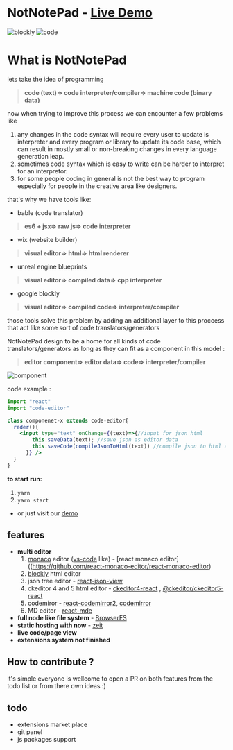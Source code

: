 # NotNotePad - [Live Demo](https://notnotepad.com/)

![blockly](https://i.imgur.com/R8JeW47.jpg)
![code](https://i.imgur.com/zGOSyjw.jpg)

# What is NotNotePad
lets take the idea of programming
  
> **code (text)=> code interpreter/compiler=> machine code (binary data)**

 now when trying to improve this process we can encounter a few problems like

1. any changes in the code syntax will require every user to update is interpreter and every program or library to update its code base, which can result in mostly small or non-breaking changes in every language generation leap.
2. sometimes code syntax which is easy to write can be harder to interpret for an interpretor.
3. for some people coding in general is not the best way to program especially for people in the creative area like designers.   

that's why we have tools like:
  - bable (code translator)
>    **es6 + jsx=> raw js=> code interpreter**

  - wix (website builder)
>    **visual editor=> html=> html renderer**

  - unreal engine blueprints
>    **visual editor=> compiled data=> cpp interpreter**
   
  - google blockly
>    **visual editor=> compiled code=> interpreter/compiler**
   
those tools solve this problem by adding an additional layer to this proccess that act like some sort of code translators/generators

NotNotePad design to be a home for all kinds of code translators/generators as long as they can fit as a component in this model :

>    **editor component=> editor data=> code=> interpreter/compiler**

![component](https://svgur.com/i/H97.svg)
    
code example :
```jsx
import "react"
import "code-editor"

class componenet-x extends code-editor{
  reder(){
    <input type="text" onChange={(text)=>{//input for json html
        this.saveData(text); //save json as editor data
        this.saveCode(compileJsonToHtml(text)) //compile json to html and save code
      }} />
  }
}
```


**to start run:**

1. `yarn`
2. `yarn start`
- or just visit our [demo](https://notnotepad.now.sh/)

## features

- **multi editor**
  1.  [monaco](https://github.com/microsoft/monaco-editor) editor ([vs-code](https://github.com/microsoft/vscode) like) - [react monaco editor]((https://github.com/react-monaco-editor/react-monaco-editor)
  2.  [blockly](https://github.com/google/blockly) html editor
  3.  json tree editor - [react-json-view](https://github.com/mac-s-g/react-json-view)
  4.  ckeditor 4 and 5 html editor - [ckeditor4-react](https://github.com/ckeditor/ckeditor4-react) , [@ckeditor/ckeditor5-react](https://github.com/ckeditor/ckeditor5-react)
  5.  codemiror - [react-codemirror2](https://github.com/scniro/react-codemirror2), [codemirror](https://codemirror.net/)
  6.  MD editor - [react-mde](https://github.com/andrerpena/react-mde)
- **full node like file system** - [BrowserFS](https://github.com/jvilk/BrowserFS)
- **static hosting with now** - [zeit](https://zeit.co/home)
- **live code/page view**
- **extensions system not finished**

## How to contribute ?
it's simple everyone is wellcome to open a PR on both features from the todo list or from there own ideas :)

## todo

- extensions market place
- git panel
- js packages support

